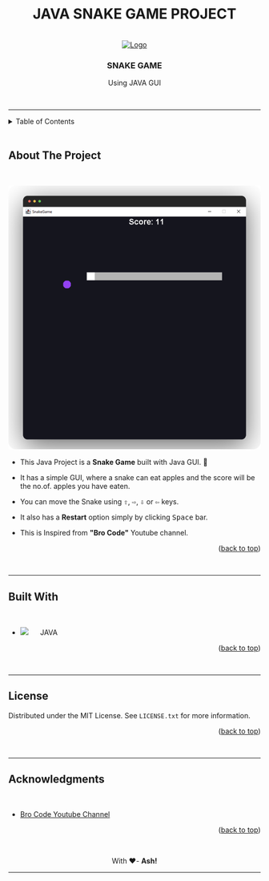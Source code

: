 # <h1 align = "center"><b>JAVA SNAKE GAME PROJECT</b></h1>
<br />
<div align="center">
  <a href="https://github.com/github_username/repo_name">
    <img src="https://cdn-icons-png.flaticon.com/512/4293/4293758.png" alt="Logo" width="80" height="80">
  </a>

<h3 align="center"><b>SNAKE GAME</b></h3>

  <p align="center">
    Using JAVA GUI
    <br />
    
  
   <!-- <a href="https://github.com/github_username/repo_name"><strong>Explore the docs »</strong></a>
    <br />
    <br />
    <a href="https://github.com/github_username/repo_name">View Demo</a>
    ·
    <a href="https://github.com/github_username/repo_name/issues">Report Bug</a>
    ·
    <a href="https://github.com/github_username/repo_name/issues">Request Feature</a> -->
  </p>
</div>
<br>
<hr>
<details>
  <summary>Table of Contents</summary>
  <ol>
    <li>
      <a href="#about-the-project">About The Project</a>
      <ul>
        <li><a href="#built-with">Built With</a></li>
      </ul>
    </li>
    <li><a href="#license">License</a></li>
    <li><a href="#acknowledgments">Acknowledgments</a></li>
  </ol>
</details>

<br>

<!-- ABOUT THE PROJECT -->
## **About The Project**

<br>

![Snake Game](snakegame-preview.png)

- This Java Project is a **Snake Game** built with Java GUI. :snake:


- It has a simple GUI, where a snake can eat apples and the score will be the no.of. apples you have eaten.

- You can move the Snake using <kbd>⇧</kbd>,  <kbd>⇨</kbd>,  <kbd>⇩</kbd> or <kbd>⇦</kbd> keys.

- It also has a **Restart** option simply by clicking <kbd>Space</kbd> bar. 


- This is Inspired from **"Bro Code"** Youtube channel.

<p align="right">(<a href="#readme-top">back to top</a>)</p>
<br>
<hr>

## **Built With**

<br>


* <img src="https://cdn-icons-png.flaticon.com/512/226/226777.png" width= 40px >&nbsp;&nbsp;&nbsp;&nbsp;&nbsp;  JAVA

<p align="right">(<a href="#readme-top">back to top</a>)</p>

<br>
<hr>

## **License**

Distributed under the MIT License. See `LICENSE.txt` for more information.

<p align="right">(<a href="#readme-top">back to top</a>)</p>
<br>

<hr>

<!-- ACKNOWLEDGMENTS -->
## **Acknowledgments**


<br>

* [Bro Code Youtube Channel](https://www.youtube.com/channel/UC4SVo0Ue36XCfOyb5Lh1viQ)

<p align="right">(<a href="#readme-top">back to top</a>)</p>

<br>

<p align = center>With ❤️- <b>Ash!</b></p>
<hr>
